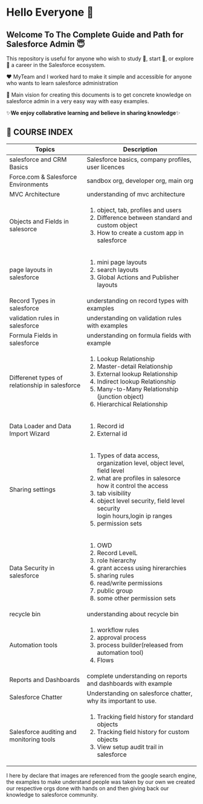 # Hello Everyone :wave:
## Welcome To The Complete Guide and Path for Salesforce Admin :innocent:

This repository is useful for anyone who wish to study :book:, start :bicyclist:, or explore :sparkler: a career in the Salesforce ecosystem.

:heart: MyTeam and I worked hard to make it simple and accessible for anyone who wants to learn salesforce administration 

:dart: Main vision  for creating this documents is to get concrete knowledge on salesforce admin in a very easy way with easy examples. 

:sparkles:**We enjoy collabrative learning and believe in sharing knowledge**:sparkles:

## :paperclip: COURSE INDEX

| Topics | Description |
| ---             | ---            |
| salesforce and CRM Basics | Salesforce basics, company profiles, user licences  |
| Force.com & Salesforce Environments | sandbox org, developer org, main org|
| MVC Architecture | understanding of mvc architecture|
| Objects and Fields in salesorce | <ol><li>object, tab, profiles and users</li><li> Difference between standard and custom object</li><li>How to create a custom app in salesforce</li></ol>|
| page layouts in salesforce | <ol><li>mini page layouts</li><li>search layouts</li><li>Global Actions and Publisher layouts</li></ol>|
| Record Types in salesforce | understanding on record types with examples|
| validation rules in salesforce | understanding on validation rules with examples|
| Formula Fields in salesforce | understanding on  formula fields with example |
| Differenet types of relationship in salesforce | <ol><li>Lookup Relationship</li><li>Master-detail Relationship</li><li>External lookup Relationship</li><li>Indirect lookup Relationship</li><li>Many-to-Many Relationship (junction object)</li><li>Hierarchical Relationship</li></ol>|
| Data Loader and Data Import Wizard | <ol><li>Record id</li><li>External id</li></ol>|
| Sharing settings | <ol><li>Types of data access, organization level, object level, field level</li><li>what are profiles in salesorce how it control the access</li><li>tab visibility</li><li>object level security, field level security</li>login hours,login ip ranges</li><li>permission sets</li></ol>|
| Data Security in salesforce | <ol><li>OWD</li><li>Record LevelL</li><li>role hierarchy</li><li>grant access using hirerarchies</li><li>sharing rules</li><li>read/write permissions</li><li>public group</li><li>some other permission sets</li></ol>|
| recycle bin | understanding about recycle bin|
| Automation tools| <ol><li>workflow rules</li><li>approval process</li><li>process builder(released from automation tool)</li><li>Flows</li></ol>|
| Reports and Dashboards|complete understanding on reports and dashboards with example|
| Salesforce Chatter| Understanding on salesforce chatter, why its important to use.|
| Salesforce auditing and monitoring tools| <ol><li>Tracking field history for standard objects</li><li>Tracking field history for custom objects</li><li>View setup audit trail in salesforce</li></ol>|

I here by declare that images are referenced from the google search engine, the examples to make understand people was taken by our own we created our respective orgs done with hands on and then giving back our knowledge to salesforce community.





